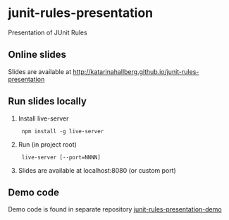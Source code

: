 # junit-rules-presentation
Presentation of JUnit Rules

## Online slides
Slides are available at http://katarinahallberg.github.io/junit-rules-presentation

## Run slides locally
1. Install live-server

        npm install -g live-server

2. Run (in project root)

        live-server [--port=NNNN]
 
3. Slides are available at localhost:8080 (or custom port)

## Demo code
Demo code is found in separate repository [junit-rules-presentation-demo](https://github.com/katarinahallberg/junit-rules-presentation-demo)